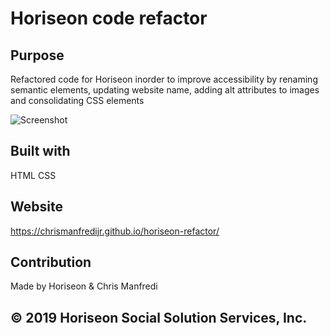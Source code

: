 # Horiseon code refactor

## Purpose
Refactored code for Horiseon inorder to improve accessibility by renaming semantic elements, updating website name, adding alt attributes to images and consolidating CSS elements

![Screenshot](Website-Screenshot.PNG)

## Built with
HTML
CSS

## Website 
https://chrismanfredijr.github.io/horiseon-refactor/

## Contribution
Made by Horiseon & Chris Manfredi 

## © 2019 Horiseon Social Solution Services, Inc.


